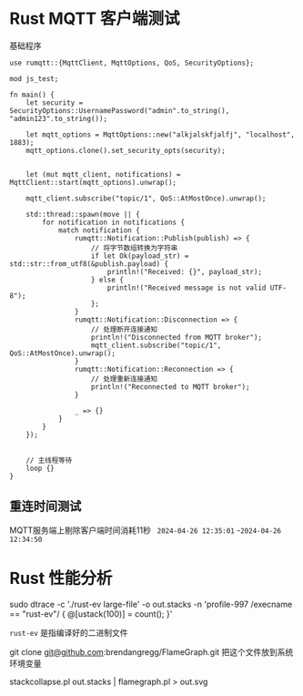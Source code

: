 # Rust MQTT 客户端测试



基础程序

```
use rumqtt::{MqttClient, MqttOptions, QoS, SecurityOptions};

mod js_test;

fn main() {
    let security = SecurityOptions::UsernamePassword("admin".to_string(), "admin123".to_string());

    let mqtt_options = MqttOptions::new("alkjalskfjalfj", "localhost", 1883);
    mqtt_options.clone().set_security_opts(security);


    let (mut mqtt_client, notifications) = MqttClient::start(mqtt_options).unwrap();

    mqtt_client.subscribe("topic/1", QoS::AtMostOnce).unwrap();

    std::thread::spawn(move || {
        for notification in notifications {
            match notification {
                rumqtt::Notification::Publish(publish) => {
                    // 将字节数组转换为字符串
                    if let Ok(payload_str) = std::str::from_utf8(&publish.payload) {
                        println!("Received: {}", payload_str);
                    } else {
                        println!("Received message is not valid UTF-8");
                    };
                }
                rumqtt::Notification::Disconnection => {
                    // 处理断开连接通知
                    println!("Disconnected from MQTT broker");
                    mqtt_client.subscribe("topic/1", QoS::AtMostOnce).unwrap();
                }
                rumqtt::Notification::Reconnection => {
                    // 处理重新连接通知
                    println!("Reconnected to MQTT broker");
                }

                _ => {}
            }
        }
    });


    // 主线程等待
    loop {}
}
```



## 重连时间测试

MQTT服务端上剔除客户端时间消耗11秒 ` 2024-04-26 12:35:01` -`2024-04-26 12:34:50`








# Rust 性能分析




sudo dtrace -c './rust-ev large-file' -o out.stacks -n 'profile-997 /execname == "rust-ev"/ { @[ustack(100)] = count(); }'

`rust-ev` 是指编译好的二进制文件


git clone git@github.com:brendangregg/FlameGraph.git 
把这个文件放到系统环境变量

stackcollapse.pl out.stacks | flamegraph.pl > out.svg
